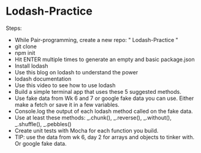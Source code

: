 # Lodash-Practice
Steps:
- While Pair-programming, create a new repo: " Lodash-Practice "
- git clone
- npm init
- Hit ENTER multiple times to generate an empty and basic package.json
- Install lodash
- Use this blog on lodash to understand the power
- lodash documentation
- Use this video to see how to use lodash
- Build a simple terminal app that uses these 5 suggested methods.
- Use fake data from Wk 6 and 7 or google fake data you can use. Either make a fetch or save it in a few variables.
- Console.log the output of each lodash method called on the fake data.
- Use at least these methods: _.chunk(), _.reverse(), _.without(), _.shuffle(), _.pebbles()
- Create unit tests with Mocha for each function you build.
- TIP: use the data from wk 6, day 2 for arrays and objects to tinker with. Or google fake data.
